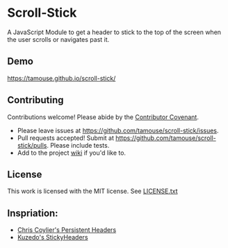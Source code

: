 # Scroll-Stick

A JavaScript Module to get a header to stick to the top of the screen
when the user scrolls or navigates past it.

## Demo

<https://tamouse.github.io/scroll-stick/>


## Contributing

Contributions welcome! Please abide by
the [Contributor Covenant](ContributorCovenant.txt).

* Please leave issues at <https://github.com/tamouse/scroll-stick/issues>.
* Pull requests accepted! Submit at <https://github.com/tamouse/scroll-stick/pulls>. Please include tests.
* Add to the project [wiki](https://github.com/tamouse/scroll-stick/wiki) if you'd like to.

## License

This work is licensed with the MIT license. See [LICENSE.txt](LICENSE.txt)

## Inspriation:

* [Chris Coylier's Persistent Headers](https://css-tricks.com/persistent-headers/)
* [Kuzedo's StickyHeaders](https://github.com/kuzeko/StickyHeaders)
